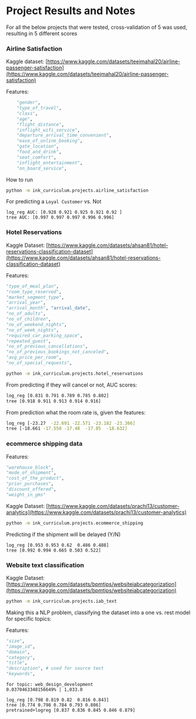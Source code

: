 # Project Results and Notes

For all the below projects that were tested, cross-validation of 5 was used, resulting in 5 different scores

### Airline Satisfaction

Kaggle dataset: [https://www.kaggle.com/datasets/teejmahal20/airline-passenger-satisfaction](https://www.kaggle.com/datasets/teejmahal20/airline-passenger-satisfaction)

Features:

```python
    "gender",
    "type_of_travel",
    "class", 
    "age",
    "flight_distance",
    "inflight_wifi_service",
    "departure_arrival_time_convenient",
    "ease_of_online_booking",
    "gate_location",
    "food_and_drink",
    "seat_comfort",
    "inflight_entertainment",
    "on_board_service",
```


How to run

```sh
python -m ink_curriculum.projects.airline_satisfaction
```

For predicting a `Loyal Customer` vs. Not

```
log_reg AUC: [0.928 0.921 0.925 0.921 0.92 ]
tree AUC: [0.997 0.997 0.997 0.996 0.996]
```

### Hotel Reservations

Kaggle Dataset: [https://www.kaggle.com/datasets/ahsan81/hotel-reservations-classification-dataset](https://www.kaggle.com/datasets/ahsan81/hotel-reservations-classification-dataset)

Features:

```python
"type_of_meal_plan",
"room_type_reserved",
"market_segment_type",
"arrival_year",
"arrival_month", "arrival_date",
"no_of_adults",
"no_of_children",
"no_of_weekend_nights",
"no_of_week_nights",
"required_car_parking_space",
"repeated_guest",
"no_of_previous_cancellations",
"no_of_previous_bookings_not_canceled",
"avg_price_per_room",
"no_of_special_requests",

```


```sh
python -m ink_curriculum.projects.hotel_reservations
```

From predicting if they will cancel or not, AUC scores:

```sh
log_reg [0.831 0.791 0.789 0.785 0.802]
tree [0.918 0.911 0.913 0.914 0.916]
```

From prediction what the room rate is, given the features:

```sh
log_reg [-23.27  -22.691 -22.571 -23.182 -23.366]
tree [-18.661 -17.558 -17.48  -17.85  -18.632]
```

### ecommerce shipping data

Features:

```python
"warehouse_block",
"mode_of_shipment",
"cost_of_the_product",
"prior_purchases",
"discount_offered",
"weight_in_gms"
```

Kaggle Dataset: [https://www.kaggle.com/datasets/prachi13/customer-analytics](https://www.kaggle.com/datasets/prachi13/customer-analytics)

```sh
python -m ink_curriculum.projects.ecommerce_shipping
```

Predicting if the shipment will be delayed (Y/N)

```
log_reg [0.953 0.953 0.62  0.486 0.488]
tree [0.992 0.994 0.665 0.503 0.522]
```

### Website text classification

Kaggle Dataset: [https://www.kaggle.com/datasets/bpmtips/websiteiabcategorization](https://www.kaggle.com/datasets/bpmtips/websiteiabcategorization)

```sh
python -m ink_curriculum.projects.iab_text
```

Making this a NLP problem, classifying the dataset into a one vs. rest model for specific topics:

Features:

```python
"size",
"image_id",
"domain",
"category",
"title",
"description", # used for source text
"keywords",
```

```
for topic: web_design_development
0.0370463348156649% | 1,033.0

log_reg [0.798 0.819 0.82  0.816 0.843]
tree [0.774 0.798 0.784 0.793 0.806]
pretrained+logreg [0.837 0.836 0.845 0.846 0.879]
```